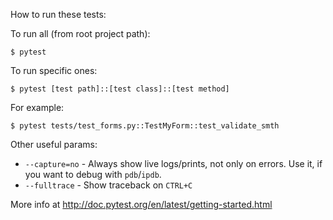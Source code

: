 How to run these tests:

To run all (from root project path):

    $ pytest

To run specific ones:

    $ pytest [test path]::[test class]::[test method]
    
For example:

    $ pytest tests/test_forms.py::TestMyForm::test_validate_smth

Other useful params:
 - `--capture=no`    - Always show live logs/prints, not only on errors. Use it, if you want to debug with `pdb`/`ipdb`.
 - `--fulltrace`     - Show traceback on `CTRL+C`
 
More info at http://doc.pytest.org/en/latest/getting-started.html
